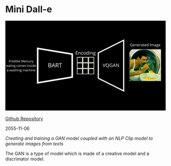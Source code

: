 # Mini Dall-e

![Mini Dall-e](project_2.jpg)

[Github Repository](https://www.github.com/simon-cherel)

2055-11-06

*Creating and training a GAN model coupled with an NLP Clip model to generate images from texts*

The GAN is a type of model which is made of a creative model and a discrimator model.